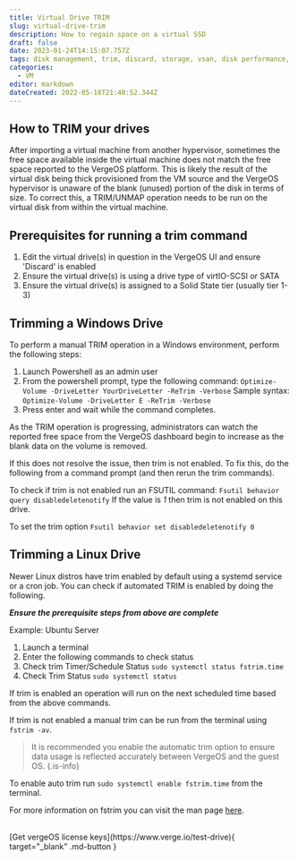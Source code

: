 ```yaml
---
title: Virtual Drive TRIM
slug: virtual-drive-trim
description: How to regain space on a virtual SSD
draft: false
date: 2023-01-24T14:15:07.757Z
tags: disk management, trim, discard, storage, vsan, disk performance, disk
categories:
  - VM
editor: markdown
dateCreated: 2022-05-18T21:40:52.344Z
---
```


## How to TRIM your drives

After importing a virtual machine from another hypervisor, sometimes the free space available inside the virtual machine does not match the free space reported to the VergeOS platform. This is likely the result of the virtual disk being thick provisioned from the VM source and the VergeOS hypervisor is unaware of the blank (unused) portion of the disk in terms of size. To correct this, a TRIM/UNMAP operation needs to be run on the virtual disk from within the virtual machine.

## Prerequisites for running a trim command

1. Edit the virtual drive(s) in question in the VergeOS UI and ensure 'Discard' is enabled
1. Ensure the virtual drive(s) is using a drive type of virtIO-SCSI or SATA
1. Ensure the virtual drive(s) is assigned to a Solid State tier (usually tier 1-3)

## Trimming a Windows Drive
To perform a manual TRIM operation in a Windows environment, perform the following steps:

1. Launch Powershell as an admin user
1. From the powershell prompt, type the following command:
`Optimize-Volume -DriveLetter YourDriveLetter -ReTrim -Verbose`
   Sample syntax:
	 `Optimize-Volume -DriveLetter E -ReTrim -Verbose`
1. Press enter and wait while the command completes.

As the TRIM operation is progressing, administrators can watch the reported free space from the VergeOS dashboard begin to increase as the blank data on the volume is removed.

If this does not resolve the issue, then trim is not enabled. To fix this, do the following from a command prompt (and then rerun the trim commands).

To check if trim is not enabled run an FSUTIL command: 
`Fsutil behavior query disabledeletenotify`
If the value is _1_ then trim is not enabled on this drive.

To set the trim option
``` Fsutil behavior set disabledeletenotify 0 ```
<br>
## Trimming a Linux Drive
Newer Linux distros have trim enabled by default using a systemd service or a cron job. You can check if automated TRIM is enabled by doing the following.

***Ensure the prerequisite steps from above are complete***

Example: Ubuntu Server
1. Launch a terminal
1. Enter the following commands to check status
1. Check trim Timer/Schedule Status
``` sudo systemctl status fstrim.time ```
1. Check Trim Status
``` sudo systemctl status ```

If trim is enabled an operation will run on the next scheduled time based from the above commands.

If trim is not enabled a manual trim can be run from the terminal using ``` fstrim -av ```.

> It is recommended you enable the automatic trim option to ensure data usage is reflected accurately between VergeOS and the guest OS.
{.is-info}


To enable auto trim run ``` sudo systemctl enable fstrim.time ``` from the terminal.

For more information on fstrim you can visit the man page [here](https://man7.org/linux/man-pages/man8/fstrim.8.html).

<br>
[Get vergeOS license keys](https://www.verge.io/test-drive){ target="_blank" .md-button }